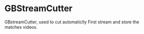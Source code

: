 # GBStreamCutter

GBstreamCutter, used to cut automaticlly First stream and store the matches videos.

